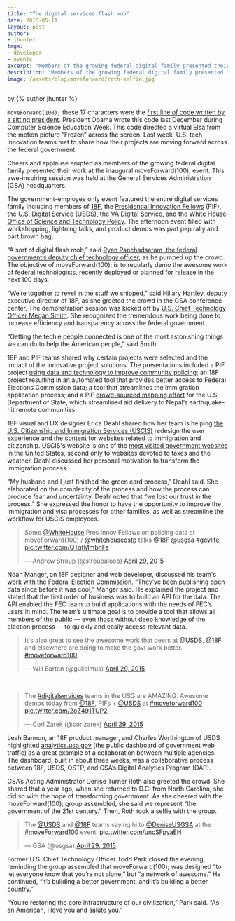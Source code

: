 ```yaml
---
title: "The digital services flash mob"
date: 2015-05-11
layout: post
author:
- jhunter
tags:
- developer
- events
excerpt: "Members of the growing federal digital family presented their work at the inaugural moveForward(100); event last week, which featured workshopping, lightning talks, and product demos."
description: "Members of the growing federal digital family presented their work at the inaugural moveForward(100); event last week, which featured workshopping, lightning talks, and product demos."
image: /assets/blog/moveforward/roth-selfie.jpg
---
```


<p class="authors">
  by {% author jhunter %}
</p>

`moveForward(100);` these 17 characters were the [first line of code
written by a sitting
president](http://www.wired.com/2014/12/obama-becomes-first-president-write-computer-program/).
President Obama wrote this code last December during Computer Science
Education Week. This code directed a virtual Elsa from the motion
picture “Frozen” across the screen. Last week, U.S. tech innovation
teams met to share how their projects are moving forward across the
federal government.

Cheers and applause erupted as members of the growing federal digital
family presented their work at the inaugural moveForward(100);
event. This awe-inspiring session was held at the General Services
Administration (GSA) headquarters.

The government-employee only event featured the entire digital services
family including members of [18F](https://18f.gsa.gov/), the
[Presidential Innovation
Fellows](https://www.whitehouse.gov/innovationfellows) (PIF), the
[U.S. Digital
Service](https://www.whitehouse.gov/digital/united-states-digital-service)
(USDS), the [VA Digital Service](http://www.va.gov/ds/), and the
[White House Office of Science and Technology
Policy](https://www.whitehouse.gov/administration/eop/ostp). The
afternoon event filled with workshopping, lightning talks, and product
demos was part pep rally and part brown bag.

“A sort of digital flash mob,” said [Ryan Panchadsaram, the federal
government’s deputy chief technology
officer](https://www.whitehouse.gov/administration/eop/ostp/about/leadershipstaff),
as he pumped up the crowd. The objective of moveForward(100); is to
regularly demo the awesome work of federal technologists, recently
deployed or planned for release in the next 100 days.

“We’re together to revel in the stuff we shipped,” said Hillary Hartley,
deputy executive director of 18F, as she greeted the crowd in the GSA
conference center. The demonstration session was kicked off by [U.S.
Chief Technology Officer Megan
Smith](https://www.whitehouse.gov/administration/eop/ostp/about/leadershipstaff/smith).
She recognized the tremendous work being done to increase efficiency and
transparency across the federal government.

“Getting the techie people connected is one of the most astonishing
things we can do to help the American people,” said Smith.

18F and PIF teams shared why certain projects were selected and the
impact of the innovative project solutions. The presentations included a
PIF project [using data and technology to improve community
policing](https://www.whitehouse.gov/blog/2015/04/09/using-technology-and-data-improve-community-policing-police-data-initiative);
an 18F project resulting in an automated tool that provides better
access to Federal Elections Commission data; a tool that streamlines the
immigration application process; and a PIF [crowd-sourced mapping
effort](http://mapgive.state.gov/index.html) for the U.S. Department of
State, which streamlined aid delivery to Nepal’s earthquake-hit remote
communities.

18F visual and UX designer Erica Deahl shared how her team is helping [the U.S. Citizenship and
Immigration Services (USCIS)](https://my.uscis.gov) redesign the user experience and the content for websites related to immigration and citizenship. USCIS's website is one of the [most
visited government websites](https://analytics.usa.gov) in the United
States, second only to websites devoted to taxes and the weather. Deahl
discussed her personal motivation to transform the immigration process.

“My husband and I just finished the green card process,” Deahl said. She
elaborated on the complexity of the process and how the process can
produce fear and uncertainty. Deahl noted that “we lost our trust in the
process.” She expressed the honor to have the opportunity to improve the
immigration and visa processes for other families, as well as streamline
the workflow for USCIS employees.

<p float: center><blockquote class="twitter-tweet tw-align-center" lang="en"><p lang="en" dir="ltr">Some <a href="https://twitter.com/WhiteHouse">@WhiteHouse</a> Pres Innov Fellows on policing data at moveForward(100) / <a href="https://twitter.com/whitehouseostp">@whitehouseostp</a> talks <a href="https://twitter.com/18F">@18F</a> <a href="https://twitter.com/usgsa">@usgsa</a> <a href="https://twitter.com/hashtag/govlife?src=hash">#govlife</a> <a href="http://t.co/QTqfMmbhFs">pic.twitter.com/QTqfMmbhFs</a></p>&mdash; Andrew Stroup (@stroupaloop) <a href="https://twitter.com/stroupaloop/status/593525508945489921">April 29, 2015</a></blockquote>
<script async src="//platform.twitter.com/widgets.js" charset="utf-8"></script></p>

Noah Manger, an 18F designer and web developer, discussed his team's [work with the
Federal Election
Commission](https://18f.gsa.gov/2014/08/21/creating-an-open-fec/).
“They’ve been publishing open data since before it was cool,” Manger
said. He explained the project and stated that the first order of
business was to build an API for the data. The API enabled the FEC team
to build applications with the needs of FEC’s users in mind. The team’s
ultimate goal is to provide a tool that allows all members of the public
— even those without deep knowledge of the election process — to quickly
and easily access relevant data.

<blockquote class="twitter-tweet tw-align-center" lang="en"><p lang="en" dir="ltr">It&#39;s also great to see the awesome work that peers at <a href="https://twitter.com/USDS">@USDS</a>, <a href="https://twitter.com/18F">@18F</a>, and elsewhere are doing to make the govt work better. <a href="https://twitter.com/hashtag/moveforward100?src=hash">#moveforward100</a></p>&mdash; Will Barton (@gulielmus) <a href="https://twitter.com/gulielmus/status/593525730480271360">April 29, 2015</a></blockquote>
<script async src="//platform.twitter.com/widgets.js" charset="utf-8"></script>
<br />
<blockquote class="twitter-tweet tw-align-center" lang="en"><p lang="en" dir="ltr">The <a href="https://twitter.com/hashtag/digitalservices?src=hash">#digitalservices</a> teams in the USG are AMAZING. Awesome demos today from <a href="https://twitter.com/18F">@18F</a>, PIFs + <a href="https://twitter.com/USDS">@USDS</a> at <a href="https://twitter.com/hashtag/moveforward100?src=hash">#moveforward100</a> <a href="http://t.co/2oZ491TUP2">pic.twitter.com/2oZ491TUP2</a></p>&mdash; Cori Zarek (@corizarek) <a href="https://twitter.com/corizarek/status/593525117210103809">April 29, 2015</a></blockquote>
<script async src="//platform.twitter.com/widgets.js" charset="utf-8"></script>

Leah Bannon, an 18F product manager, and Charles Worthington of USDS
highlighted [analytics.usa.gov](https://analytics.usa.gov/) (the
public dashboard of government web traffic) as a great example of a
collaboration between multiple agencies. The dashboard, built in about
three weeks, was a collaborative process between 18F, USDS, OSTP, and
GSA’s Digital Analytics Program (DAP).

GSA’s Acting Administrator Denise Turner Roth also greeted the crowd.
She shared that a year ago, when she returned to D.C. from North
Carolina, she did so with the hope of transforming government. As she
cheered with the moveForward(100); group assembled, she said we
represent “the government of the 21st century.” Then, Roth took a selfie
with the group.

<blockquote class="twitter-tweet tw-align-center" lang="en"><p lang="en" dir="ltr">The <a href="https://twitter.com/USDS">@USDS</a> and <a href="https://twitter.com/18F">@18F</a> teams saying hi to <a href="https://twitter.com/DeniseUSGSA">@DeniseUSGSA</a> at the <a href="https://twitter.com/hashtag/moveForward100?src=hash">#moveForward100</a> event. <a href="http://t.co/uncSFpyaEH">pic.twitter.com/uncSFpyaEH</a></p>&mdash; GSA (@usgsa) <a href="https://twitter.com/usgsa/status/593540092871970817">April 29, 2015</a></blockquote>
<script async src="//platform.twitter.com/widgets.js" charset="utf-8"></script>

Former U.S. Chief Technology Officer Todd Park closed the evening, reminding the group assembled
that moveForward(100); was designed “to let everyone know that
you’re not alone,” but “a network of awesome.” He continued, “it’s
building a better government, and it’s building a better country.”

“You’re restoring the core infrastructure of our civilization,” Park
said. “As an American, I love you and salute you.”

